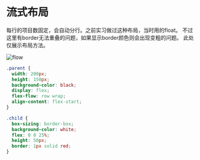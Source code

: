 # 流式布局

每行的项目数固定，会自动分行。之前实习做过这种布局，当时用的float。
不过这里有border无法重叠的问题，如果显示border颜色则会出现变粗的问题。
此处仅展示布局方法。

![flow](http://www.ruanyifeng.com/blogimg/asset/2015/bg2015071330.png)

```css
.parent {
  width: 200px;
  height: 150px;
  background-color: black;
  display: flex;
  flex-flow: row wrap;
  align-content: flex-start;
}

.child {
  box-sizing: border-box;
  background-color: white;
  flex: 0 0 25%;
  height: 50px;
  border: 1px solid red;
}
```